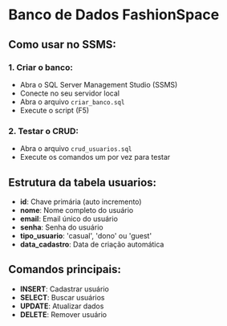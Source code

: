 # Banco de Dados FashionSpace

## Como usar no SSMS:

### 1. Criar o banco:
- Abra o SQL Server Management Studio (SSMS)
- Conecte no seu servidor local
- Abra o arquivo `criar_banco.sql`
- Execute o script (F5)

### 2. Testar o CRUD:
- Abra o arquivo `crud_usuarios.sql`
- Execute os comandos um por vez para testar

## Estrutura da tabela usuarios:
- **id**: Chave primária (auto incremento)
- **nome**: Nome completo do usuário
- **email**: Email único do usuário
- **senha**: Senha do usuário
- **tipo_usuario**: 'casual', 'dono' ou 'guest'
- **data_cadastro**: Data de criação automática

## Comandos principais:
- **INSERT**: Cadastrar usuário
- **SELECT**: Buscar usuários
- **UPDATE**: Atualizar dados
- **DELETE**: Remover usuário